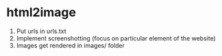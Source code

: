 # html2image

1. Put urls in urls.txt
2. Implement screenshotting (focus on particular element of the website)
3. Images get rendered in images/ folder
